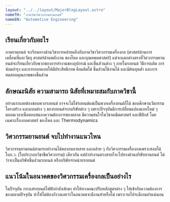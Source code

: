 ```yaml
---
layout: "../../layout/MajorBlogLayout.astro"
nameTH: "ภาควิชาวิศวกรรมยานยนต์"
nameEN: "Automotive Engineering"
---
```



## เรียนเกี่ยวกับอะไร
ภาคยานยนต์ จะเรียนทางด้านวิชาการคล้ายคลึงกับภาควิชาวิศวกรรมเครื่องกล (ศาสตร์ด้านการเคลื่อนที่และวัตถุ ศาสตร์ด้านพลังงาน ของไหล และอุณหพลศาสตร์) แต่จะแตกต่างตรงที่วิศวกรรมยานยนต์จะเรียนเกี่ยวกับพวกของการทำงานของอุปกรณ์ และชิ้นส่วนต่าง ๆ ภายในรถยนต์ วิธีการผลิต การซ่อมบำรุง และการออกแบบให้มีประสิทธิภาพ คือผลิตได้ ชิ้นส่วนใช้งานได้  และมีต้นทุนต่ำ และการทดสอบคุณภาพของชิ้นส่วน


## ลักษณะนิสัย ความสามารถ นิสัยที่เหมาะสมกับภาควิชานี้
อย่างแรกเลยต้องชอบพวกรถยนต์  อาจจะไม่ใช่รถยนต์แต่เป็นพวกเครื่องยนต์ก็ได้ ชอบศึกษานวัตกรรม โครงสร้าง และแบบต่าง ๆ ของรถยนต์จากบริษัทต่าง ๆ  เพราะปัจจุบันมีการเปลี่ยนแปลงแบบใหม่ ๆ ตลอดเวลาเพื่อตอบสนองความต้องการของตลาด มีความสนใจในวิชาคณิตศาสตร์ และฟิสิกส์ โดยเฉพาะเรื่องกลศาสตร์ ของไหล และ Thermodynamics         


## วิศวกรรมยานยนต์ จบไปทำงานแนวไหน
วิศวกรรมยานยนต์สามารถทำงานได้หลากหลายสาย และคล้าย ๆ กับวิศวกรรมเครื่องกลเพราะสอบได้ใบก.ว. (ใบประกอบวิชาชีพวิศวกรรม) เดียวกัน แต่ถ้าทำงานตรงสายก็จะไปทางด้านบริษัทยานยนต์ ไม่ว่าจะเป็นบริษัทชิ้นส่วนรถยนต์ หรือบริษัทจำหน่ายรถยนต์


## แนวโน้มในอนาคตของวิศวกรรมเครื่องกลเป็นอย่างไร
ในปัจจุบัน กระแสรถยนต์ไฟฟ้ากำลังเข้ามา ทำให้ทางคณะปรับหลักสูตรต่าง ๆ ให้เข้ากับความต้องการของตลาดปัจจุบัน ทำให้ไม่ต้องกังวลเลยว่าในอนาคตจะมีงานทำหรือไม่ เพราะจบไปจะมีงานทำแน่นอน